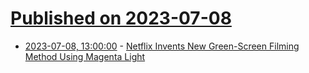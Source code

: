 # [Published on 2023-07-08](index.md)

* [2023-07-08, 13:00:00](https://entertainment.slashdot.org/story/23/07/07/2155224/netflix-invents-new-green-screen-filming-method-using-magenta-light?utm_source=rss1.0mainlinkanon&utm_medium=feed) - [Netflix Invents New Green-Screen Filming Method Using Magenta Light](https://entertainment.slashdot.org/story/23/07/07/2155224/netflix-invents-new-green-screen-filming-method-using-magenta-light?utm_source=rss1.0mainlinkanon&utm_medium=feed)
